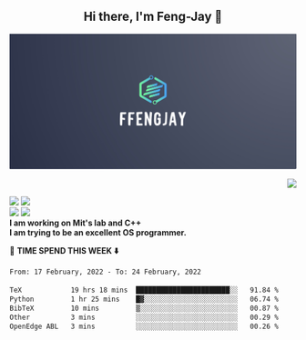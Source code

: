 <h2 align="center"> Hi there, I'm Feng-Jay 👋 </h2>  

![](https://github.com/Feng-Jay/DataStruct/blob/master/Image/1.png)  

<img align="right" src="https://github-readme-stats.vercel.app/api?username=Feng-Jay&show_icons=true&icon_color=CE1D2D&text_color=718096&bg_color=ffffff&hide_title=true" />


&emsp;

![](https://visitor-badge.glitch.me/badge?page_id=Feng-Jay.readme)
![](https://img.shields.io/badge/Concentrate-Cpp-blue)  
![](https://img.shields.io/badge/Rust-primer-orange)
![](https://img.shields.io/badge/Target-OS-9cf)  
**I am working on Mit's lab and C++**  
**I am trying to be an excellent OS programmer.**  


📘 **TIME SPEND THIS WEEK ⬇️**
<!--START_SECTION:waka-->
```text
From: 17 February, 2022 - To: 24 February, 2022

TeX            19 hrs 18 mins  ███████████████████████░░   91.84 % 
Python         1 hr 25 mins    █▓░░░░░░░░░░░░░░░░░░░░░░░   06.74 % 
BibTeX         10 mins         ▒░░░░░░░░░░░░░░░░░░░░░░░░   00.87 % 
Other          3 mins          ░░░░░░░░░░░░░░░░░░░░░░░░░   00.29 % 
OpenEdge ABL   3 mins          ░░░░░░░░░░░░░░░░░░░░░░░░░   00.26 % 
```
<!--END_SECTION:waka-->
